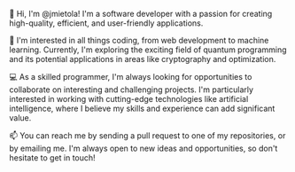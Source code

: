 👋 Hi, I'm @jmietola! I'm a software developer with a passion for creating high-quality, efficient, and user-friendly applications.

👀 I'm interested in all things coding, from web development to machine learning. Currently, I'm exploring the exciting field of quantum programming and its potential applications in areas like cryptography and optimization.

💻 As a skilled programmer, I'm always looking for opportunities to collaborate on interesting and challenging projects. I'm particularly interested in working with cutting-edge technologies like artificial intelligence, where I believe my skills and experience can add significant value.

📫 You can reach me by sending a pull request to one of my repositories, or by emailing me. I'm always open to new ideas and opportunities, so don't hesitate to get in touch!
